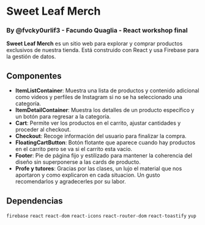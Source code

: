 # Sweet Leaf Merch

### By @fvcky0urlif3 - Facundo Quaglia - React workshop final

**Sweet Leaf Merch** es un sitio web para explorar y comprar productos exclusivos de nuestra tienda. Está construido con React y usa Firebase para la gestión de datos.

## Componentes

- **ItemListContainer**: Muestra una lista de productos y contenido adicional como videos y perfiles de Instagram si no se ha seleccionado una categoría.
- **ItemDetailContainer**: Muestra los detalles de un producto específico y un botón para regresar a la categoría.
- **Cart**: Permite ver los productos en el carrito, ajustar cantidades y proceder al checkout.
- **Checkout**: Recoge información del usuario para finalizar la compra.
- **FloatingCartButton**: Botón flotante que aparece cuando hay productos en el carrito pero se va si el carrito esta vacio.
- **Footer**: Pie de página fijo y estilizado para mantener la coherencia del diseño sin superponerse a las cards de producto.
- **Profe y tutores**: Gracias por las clases, un lujo el material que nos aportaron y como explicaron en cada situacion. Un gusto recomendarlos y agradecerles por su labor.

## Dependencias
`firebase` 
`react`
`react-dom`
`react-icons`
`react-router-dom`
`react-toastify`
`yup`
